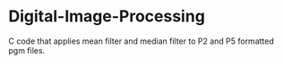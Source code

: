 # Digital-Image-Processing
C code that applies mean filter and median filter to P2 and P5 formatted pgm files.
